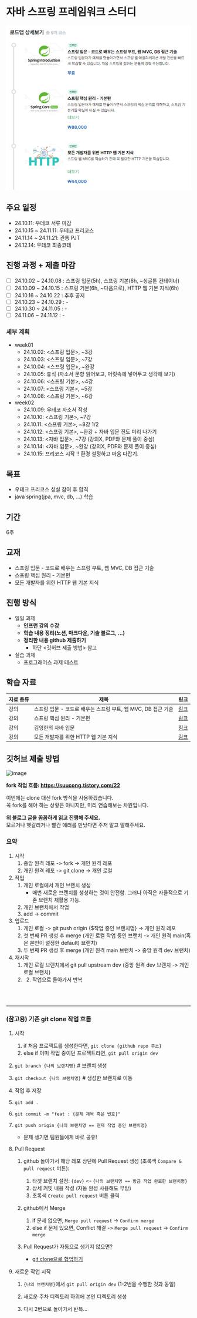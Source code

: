 # 자바 스프링 프레임워크 스터디
![image](image.png)


## 주요 일정
- 24.10.11: 우테코 서류 마감
- 24.10.15 ~ 24.11.11: 우테코 프리코스
- 24.11.14 ~ 24.11.21: 관통 PJT
- 24.12.14: 우테코 최종코테

## 진행 과정 + 제출 마감
- [ ] 24.10.02 ~ 24.10.08 : 스프링 입문(5h), 스프링 기본(6h, ~싱글톤 컨테이너)
- [ ] 24.10.09 ~ 24.10.15 : 스프링 기본(6h, ~다음으로), HTTP 웹 기본 지식(6h)
- [ ] 24.10.16 ~ 24.10.22 : 추후 공지
- [ ] 24.10.23 ~ 24.10.29 : -
- [ ] 24.10.30 ~ 24.11.05 : -
- [ ] 24.11.06 ~ 24.11.12 : -

### 세부 계획
- week01
  - 24.10.02: <스프링 입문>, ~3강
  - 24.10.03: <스프링 입문>, ~7강
  - 24.10.04: <스프링 입문>, ~완강
  - 24.10.05: 휴식 (자소서 문항 읽어보고, 머릿속에 넣어두고 생각해 보기)
  - 24.10.06: <스프링 기본>, ~4강
  - 24.10.07: <스프링 기본>, ~5강
  - 24.10.08: <스프링 기본>, ~6강
- week02
  - 24.10.09: 우테코 자소서 작성
  - 24.10.10: <스프링 기본>, ~7강
  - 24.10.11: <스프링 기본>, ~8강 1/2
  - 24.10.12: <스프링 기본>, ~완강 + 자바 입문 진도 미리 나가기
  - 24.10.13: <자바 입문>, ~7강 (강의X, PDF와 문제 풀이 중심)
  - 24.10.14: <자바 입문>, ~완강 (강의X, PDF와 문제 풀이 중심)
  - 24.10.15: 프리코스 시작 !! 환경 설정하고 마음 다잡기.

## 목표
- 우테크 프리코스 성실 참여 후 합격
- java spring(jpa, mvc, db, ...) 학습

## 기간
6주

## 교재
- 스프링 입문 - 코드로 배우는 스프링 부트, 웹 MVC, DB 접근 기술
- 스프링 핵심 원리 - 기본편
- 모든 개발자를 위한 HTTP 웹 기본 지식

## 진행 방식
- 일일 과제
    - **인프런 강의 수강**
    - **학습 내용 정리(노션, 마크다운, 기술 블로그, ...)**
    - **정리한 내용 github 제출하기**
        - 하단 <깃허브 제출 방법> 참고
- 실습 과제
    - 프로그래머스 과제 테스트
 
## 학습 자료
| 자료 종류 | 제목                                              | 링크                                |
|-----------|--------------------------------------------------|-----------------------------------|
| 강의      | 스프링 입문 - 코드로 배우는 스프링 부트, 웹 MVC, DB 접근 기술                      | [링크](https://inf.run/hivx6)        |
| 강의      | 스프링 핵심 원리 - 기본편                      | [링크](https://inf.run/kCYMv) |
| 강의      | 김영한의 자바 입문                      | [링크](https://inf.run/2zsZz) | 
| 강의      | 모든 개발자를 위한 HTTP 웹 기본 지식                      | [링크](https://inf.run/8ZEU8) | 


## 깃허브 제출 방법
![image](https://github.com/user-attachments/assets/e9cfa1f7-e46b-4214-a2b1-5cdf62d9cabb)

**fork 작업 흐름: https://suucong.tistory.com/22**

이번에는 clone 대신 fork 방식을 사용하겠습니다. <br>
꼭 fork를 해야 하는 상황은 아니지만, 미리 연습해보는 차원입니다.

**위 블로그 글을 꼼꼼하게 읽고 진행해 주세요.** <br>
모르거나 헷갈리거나 빨간 에러를 만났다면 주저 말고 말해주세요.

### 요약
1. 시작
   1. 중앙 원격 레포 -> fork -> 개인 원격 레포
   2. 개인 원격 레포 -> git clone -> 개인 로컬
2. 작업
   1. 개인 로컬에서 개인 브랜치 생성
       - 매번 새로운 브랜치를 생성하는 것이 안전함. 그러나 아직은 자율적으로 기존 브랜치 재활용 가능.
   2. 개인 브랜치에서 작업
   3. add -> commit 
3. 업로드
   1. 개인 로컬 -> git push origin {$작업 중인 브랜치명} -> 개인 원격 레포
   2. 첫 번째 PR 생성 후 merge (개인 로컬 작업 중인 브랜치 -> 개인 원격 main(혹은 본인이 설정한 default) 브랜치)
   3. 두 번째 PR 생성 후 merge (개인 원격 main 브랜치 -> 중앙 원격 dev 브랜치)
4. 재시작
   1. 개인 로컬 브랜치에서 git pull upstream dev (중앙 원격 dev 브랜치 -> 개인 로컬 브랜치)
   2. 2. 작업으로 돌아가서 반복 


<br>
<br>
<hr>

### (참고용) 기존 git clone 작업 흐름
1. 시작
    1. if 처음 프로젝트를 생성한다면, `git clone {github repo 주소}`
    2. else if 이미 작업 중이던 프로젝트라면, `git pull origin dev`

2. `git branch {나의 브랜치명}` # 브랜치 생성

3. `git checkout {나의 브랜치명}` # 생성한 브랜치로 이동

4. 작업 후 저장

5. `git add .`

6. `git commit -m "feat : {문제 제목 혹은 번호}"` 

7. `git push origin {나의 브랜치명 == 현재 작업 중인 브랜치명}`
    - 문제 생기면 팀원들에게 바로 공유!

8. Pull Request

    1. github 돌아가서 해당 레포 상단에 Pull Request 생성 (초록색 `Compare & pull request` 버튼): 
        1. 타겟 브랜치 설정: `{dev}` <- `{나의 브랜치명 == 방금 작업 완료한 브랜치명}`
        2. 상세 커밋 내용 작성 (자동 완성 사용해도 무방)
        3. 초록색 `Create pull request` 버튼 클릭

    2. github에서 Merge
        1. if 문제 없으면, `Merge pull request` -> `Confirm merge`
        2. else if 문제 있으면, Conflict 해결 -> `Merge pull request` -> `Confirm merge`

    3. Pull Request가 자동으로 생기지 않으면?
        - [git clone으로 협업하기](https://velog.io/@rkio/git-clone%EC%9C%BC%EB%A1%9C-%ED%98%91%EC%97%85%EC%9D%84-%ED%95%B4%EB%B3%B4%EC%9E%90)

9. 새로운 작업 시작

    1. `{나의 브랜치명}`에서 `git pull origin dev` (1-2번을 수행한 것과 동일)

    2. 새로운 주차 디렉토리 하위에 본인 디렉토리 생성

    3. 다시 2번으로 돌아가서 반복...
